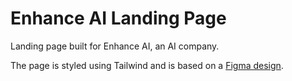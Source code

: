 # Enhance AI Landing Page

Landing page built for Enhance AI, an AI company.

The page is styled using Tailwind and is based on a [Figma design](https://www.figma.com/file/hcF21IJvr0GWaaKSOkawHv/Enhance-AI?type=design&node-id=3-81&t=ASWyJ4erCDdzgS2n-0).
